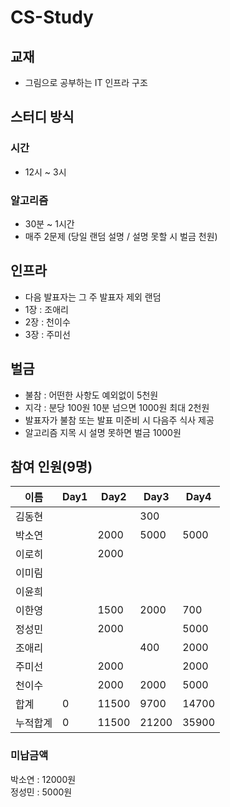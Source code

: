 
# CS-Study

## 교재
- 그림으로 공부하는 IT 인프라 구조

## 스터디 방식

### 시간
- 12시 ~ 3시

### 알고리즘
- 30분 ~ 1시간  
- 매주 2문제 (당일 랜덤 설명 / 설명 못할 시 벌금 천원)

## 인프라 
- 다음 발표자는 그 주 발표자 제외 랜덤
- 1장 : 조애리
- 2장 : 천이수
- 3장 : 주미선

## 벌금
- 불참 : 어떤한 사항도 예외없이 5천원 
- 지각 : 분당 100원 10분 넘으면 1000원 최대 2천원  
- 발표자가 불참 또는 발표 미준비 시 다음주 식사 제공
- 알고리즘 지목 시 설명 못하면 벌금 1000원

## 참여 인원(9명)
|이름|Day1|Day2|Day3|Day4|
|---|----|----|----|----|
|김동현|||300||
|박소연||2000|5000|5000|
|이로히||2000|||
|이미림|||||
|이윤희|||||
|이한영||1500|2000|700|
|정성민||2000||5000|
|조애리|||400|2000|
|주미선||2000||2000|
|천이수||2000|2000|5000|
|합계|0|11500|9700|14700|
|누적합계|0|11500|21200|35900|

### 미납금액
박소연 : 12000원  
정성민 : 5000원  
